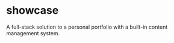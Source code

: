 # showcase
A full-stack solution to a personal portfolio with a built-in content management system. 

